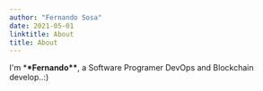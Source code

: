 ```yaml
---
author: "Fernando Sosa"
date: 2021-05-01
linktitle: About
title: About
---
```


I'm \***\*Fernando\*\***, a Software Programer DevOps and Blockchain develop..:)
